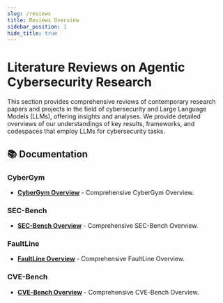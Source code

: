 ```yaml
---
slug: /reviews
title: Reviews Overview
sidebar_position: 1
hide_title: true
---
```


# Literature Reviews on Agentic Cybersecurity Research

This section provides comprehensive reviews of contemporary research papers and projects in the field of cybersecurity and Large Language Models (LLMs), offering insights and analyses. We provide detailed overviews of our understandings of key results, frameworks, and codespaces that employ LLMs for cybersecurity tasks.

## 📚 Documentation

### CyberGym
- **[CyberGym Overview](cybergym/)** - Comprehensive CyberGym Overview.

### SEC-Bench
- **[SEC-Bench Overview](sec-bench/)** - Comprehensive SEC-Bench Overview.

### FaultLine
- **[FaultLine Overview](faultline/)** - Comprehensive FaultLine Overview.

### CVE-Bench
- **[CVE-Bench Overview](cve-bench/)** - Comprehensive CVE-Bench Overview.